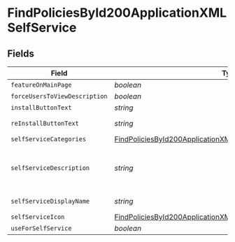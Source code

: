 # FindPoliciesById200ApplicationXMLSelfService


## Fields

| Field                                                                                                                                                             | Type                                                                                                                                                              | Required                                                                                                                                                          | Description                                                                                                                                                       | Example                                                                                                                                                           |
| ----------------------------------------------------------------------------------------------------------------------------------------------------------------- | ----------------------------------------------------------------------------------------------------------------------------------------------------------------- | ----------------------------------------------------------------------------------------------------------------------------------------------------------------- | ----------------------------------------------------------------------------------------------------------------------------------------------------------------- | ----------------------------------------------------------------------------------------------------------------------------------------------------------------- |
| `featureOnMainPage`                                                                                                                                               | *boolean*                                                                                                                                                         | :heavy_minus_sign:                                                                                                                                                | N/A                                                                                                                                                               |                                                                                                                                                                   |
| `forceUsersToViewDescription`                                                                                                                                     | *boolean*                                                                                                                                                         | :heavy_minus_sign:                                                                                                                                                | N/A                                                                                                                                                               |                                                                                                                                                                   |
| `installButtonText`                                                                                                                                               | *string*                                                                                                                                                          | :heavy_minus_sign:                                                                                                                                                | N/A                                                                                                                                                               | Encrypt                                                                                                                                                           |
| `reInstallButtonText`                                                                                                                                             | *string*                                                                                                                                                          | :heavy_minus_sign:                                                                                                                                                | N/A                                                                                                                                                               | Re-encrypt                                                                                                                                                        |
| `selfServiceCategories`                                                                                                                                           | [FindPoliciesById200ApplicationXMLSelfServiceSelfServiceCategories](../../models/operations/findpoliciesbyid200applicationxmlselfserviceselfservicecategories.md) | :heavy_minus_sign:                                                                                                                                                | N/A                                                                                                                                                               |                                                                                                                                                                   |
| `selfServiceDescription`                                                                                                                                          | *string*                                                                                                                                                          | :heavy_minus_sign:                                                                                                                                                | N/A                                                                                                                                                               | Encrypt the boot drive of this device                                                                                                                             |
| `selfServiceDisplayName`                                                                                                                                          | *string*                                                                                                                                                          | :heavy_minus_sign:                                                                                                                                                | N/A                                                                                                                                                               | Disk Encryption                                                                                                                                                   |
| `selfServiceIcon`                                                                                                                                                 | [FindPoliciesById200ApplicationXMLSelfServiceSelfServiceIcon](../../models/operations/findpoliciesbyid200applicationxmlselfserviceselfserviceicon.md)             | :heavy_minus_sign:                                                                                                                                                | N/A                                                                                                                                                               |                                                                                                                                                                   |
| `useForSelfService`                                                                                                                                               | *boolean*                                                                                                                                                         | :heavy_minus_sign:                                                                                                                                                | N/A                                                                                                                                                               |                                                                                                                                                                   |